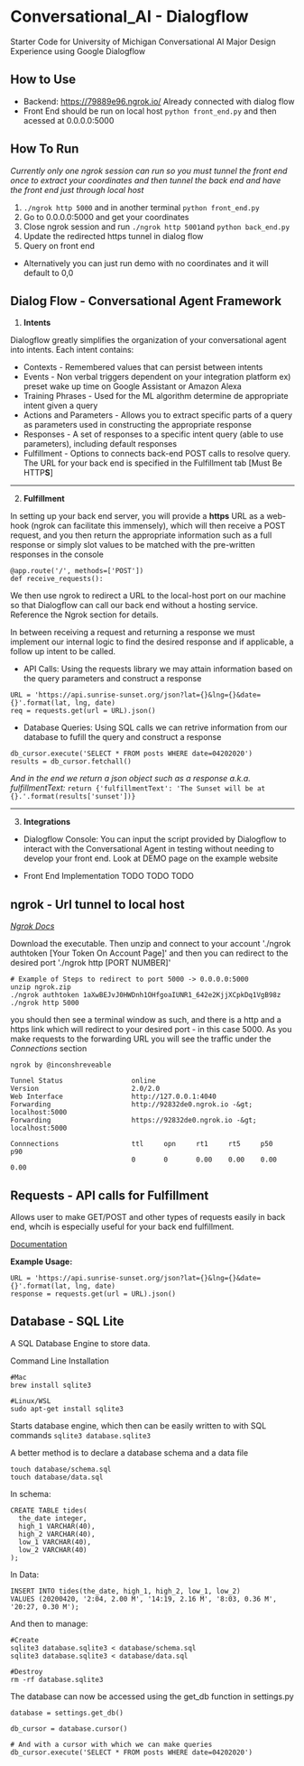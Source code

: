 # Conversational_AI - Dialogflow
Starter Code for University of Michigan Conversational AI Major Design Experience using Google Dialogflow 

## How to Use

- Backend: https://79889e96.ngrok.io/ Already connected with dialog flow
- Front End should be run on local host `python front_end.py` and then acessed at 0.0.0.0:5000

## How To Run

*Currently only one ngrok session can run so you must tunnel the front end once to extract your coordinates and then tunnel the back end and have the front end just through local host*

1. `./ngrok http 5000` and in another terminal `python front_end.py`
2. Go to 0.0.0.0:5000 and get your coordinates 
3. Close ngrok session and run `./ngrok http 5001`and `python back_end.py`
4. Update the redirected https tunnel in dialog flow 
5. Query on front end


- Alternatively you can just run demo with no coordinates and it will default to 0,0 



## Dialog Flow - Conversational Agent Framework

1. **Intents**

Dialogflow greatly simplifies the organization of your conversational agent into intents. Each intent contains:
- Contexts - Remembered values that can persist between intents
- Events - Non verbal triggers dependent on your integration platform ex) preset wake up time on Google Assistant or Amazon Alexa
- Training Phrases - Used for the ML algorithm determine de appropriate intent given a query
- Actions and Parameters - Allows you to extract specific parts of a query as parameters used in constructing the appropriate response
- Responses - A set of responses to a specific intent query (able to use parameters), including default responses
- Fulfillment - Options to connects back-end POST calls to resolve query. The URL for your back end is specified in the Fulfillment tab [Must Be HTTP**S**]

---

2. **Fulfillment**

In setting up your back end server, you will provide a **https** URL as a web-hook (ngrok can facilitate this immensely), which will then receive a POST request, and you then return the appropriate information such as a full response or simply slot values to be matched with the pre-written responses in the console
```
@app.route('/', methods=['POST'])
def receive_requests():
```

We then use ngrok to redirect a URL to the local-host port on our machine so that Dialogflow can call our back end without a hosting service. Reference the Ngrok section for details.

In between receiving a request and returning a response we must implement our internal logic to find the desired response and if applicable, a follow up intent to be called.
- API Calls: Using the requests library we may attain information based on the query parameters and construct a response 
```
URL = 'https://api.sunrise-sunset.org/json?lat={}&lng={}&date={}'.format(lat, lng, date)
req = requests.get(url = URL).json()
```
- Database Queries: Using SQL calls we can retrive information from our database to fufill the query and construct a response
```
db_cursor.execute('SELECT * FROM posts WHERE date=04202020')
results = db_cursor.fetchall()
```

*And in the end we return a json object such as a response a.k.a. fulfillmentText:* 
`return {'fulfillmentText': 'The Sunset will be at {}.'.format(results['sunset'])}`

---

3. **Integrations**
- Dialogflow Console: You can input the script provided by Dialogflow to interact with the Conversational Agent in testing without needing to develop your front end. Look at DEMO page on the example website

- Front End Implementation 
	TODO
	TODO
	TODO


## ngrok - Url tunnel to local host
*[Ngrok Docs](https://ngrok.com/docs)*

Download the executable. Then unzip and connect to your account './ngrok authtoken [Your Token On Account Page]' and then you can redirect to the desired port './ngrok http [PORT NUMBER]'

```
# Example of Steps to redirect to port 5000 -> 0.0.0.0:5000
unzip ngrok.zip
./ngrok authtoken 1aXwBEJvJ0HWDnh1OHfgoaIUNR1_642e2KjjXCpkDq1VgB98z
./ngrok http 5000
```

you should then see a terminal window as such, and there is a http and a https link which will redirect to your desired port - in this case 5000. As you make requests to the forwarding URL you will see the traffic under the *Connections* section

```
ngrok by @inconshreveable

Tunnel Status                 online
Version                       2.0/2.0
Web Interface                 http://127.0.0.1:4040
Forwarding                    http://92832de0.ngrok.io -&gt; localhost:5000
Forwarding                    https://92832de0.ngrok.io -&gt; localhost:5000

Connnections                  ttl     opn     rt1     rt5     p50     p90
                              0       0       0.00    0.00    0.00    0.00
```


## Requests - API calls for Fulfillment 

Allows user to make GET/POST and other types of requests easily in back end, whcih is especially useful for your back end fulfillment.

[Documentation](https://requests.readthedocs.io/en/master/)

**Example Usage:**
```
URL = 'https://api.sunrise-sunset.org/json?lat={}&lng={}&date={}'.format(lat, lng, date)
response = requests.get(url = URL).json()
```

## Database - SQL Lite
A SQL Database Engine to store data. 

Command Line Installation
```
#Mac 
brew install sqlite3

#Linux/WSL 
sudo apt-get install sqlite3
```

Starts database engine, which then can be easily written to with SQL commands
```sqlite3 database.sqlite3```

A better method is to declare a database schema and a data file

```
touch database/schema.sql
touch database/data.sql
```

In schema:
```
CREATE TABLE tides(
  the_date integer,
  high_1 VARCHAR(40),
  high_2 VARCHAR(40),
  low_1 VARCHAR(40),
  low_2 VARCHAR(40)
);
```

In Data:
```
INSERT INTO tides(the_date, high_1, high_2, low_1, low_2)
VALUES (20200420, '2:04, 2.00 M', '14:19, 2.16 M', '8:03, 0.36 M', '20:27, 0.30 M');
```

And then to manage:
```
#Create
sqlite3 database.sqlite3 < database/schema.sql
sqlite3 database.sqlite3 < database/data.sql

#Destroy
rm -rf database.sqlite3
```

The database can now be accessed using the get_db function in settings.py 
```
database = settings.get_db()

db_cursor = database.cursor()

# And with a cursor with which we can make queries
db_cursor.execute('SELECT * FROM posts WHERE date=04202020')
```
















